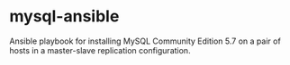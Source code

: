 mysql-ansible
=============

  Ansible playbook for installing MySQL Community Edition 5.7 on a pair of hosts in a master-slave replication
configuration.

